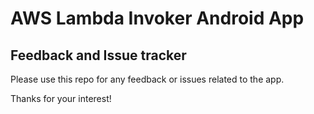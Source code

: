 # AWS Lambda Invoker Android App

## Feedback and Issue tracker

Please use this repo for any feedback or issues related to the app.

Thanks for your interest!
